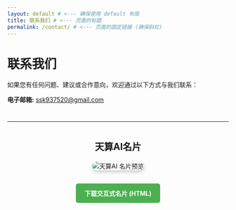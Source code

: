 ```yaml
---
layout: default # <--- 确保使用 default 布局
title: 联系我们 # <--- 页面的标题
permalink: /contact/ # <--- 页面的固定链接 (确保斜杠)
---
```


<!-- V V V 以下是之前确认的联系页面内容 V V V -->

# 联系我们

如果您有任何问题、建议或合作意向，欢迎通过以下方式与我们联系：

**电子邮箱:** ssk937520@gmail.com

<!-- === 开始：显示最终的名片图片和下载链接 === -->

<hr style="margin-top: 40px; margin-bottom: 40px;"> <!-- 添加一条分隔线 -->

<div style="text-align: center; margin: 30px 0;">
  <h2 style="margin-bottom: 20px;">天算AI名片</h2> <!-- 添加小标题 -->
  <!-- 这里直接显示您上传的那张完美的 PNG 图片 -->
  <img
    src="/tsai/assets/images/天算AI 名片圆角xxxxxxxxxxxxx.png"
    alt="天算AI 名片预览"
    style="max-width: 320px; height: auto; border-radius: 15px; box-shadow: 0 4px 8px rgba(0,0,0,0.2);"
  >
</div>

<p style="text-align: center; margin-top: 15px; margin-bottom: 30px;">
  <!-- 这个链接仍然是下载那个交互式的 HTML 文件 -->
  <a
    href="/tsai/card/card.html"
    download="tian-suan-ai-card.html"
    style="display: inline-block; padding: 12px 20px; background-color: #4CAF50; color: white; text-decoration: none; border-radius: 5px; font-weight: bold;"
  >
    下载交互式名片 (HTML)
  </a>
</p>

<!-- === 结束：显示最终的名片图片和下载链接 === -->

<!-- 页面底部的导航链接 (可选) -->
<!--
<hr>
<p>
  <a href="{{ '/' | relative_url }}">首页</a> |
  <a href="{{ '/blog/' | relative_url }}">博客</a> |
  <a href="{{ '/about/' | relative_url }}">关于</a> |
  <a href="{{ '/contact/' | relative_url }}">联系我们</a>
</p>
-->
